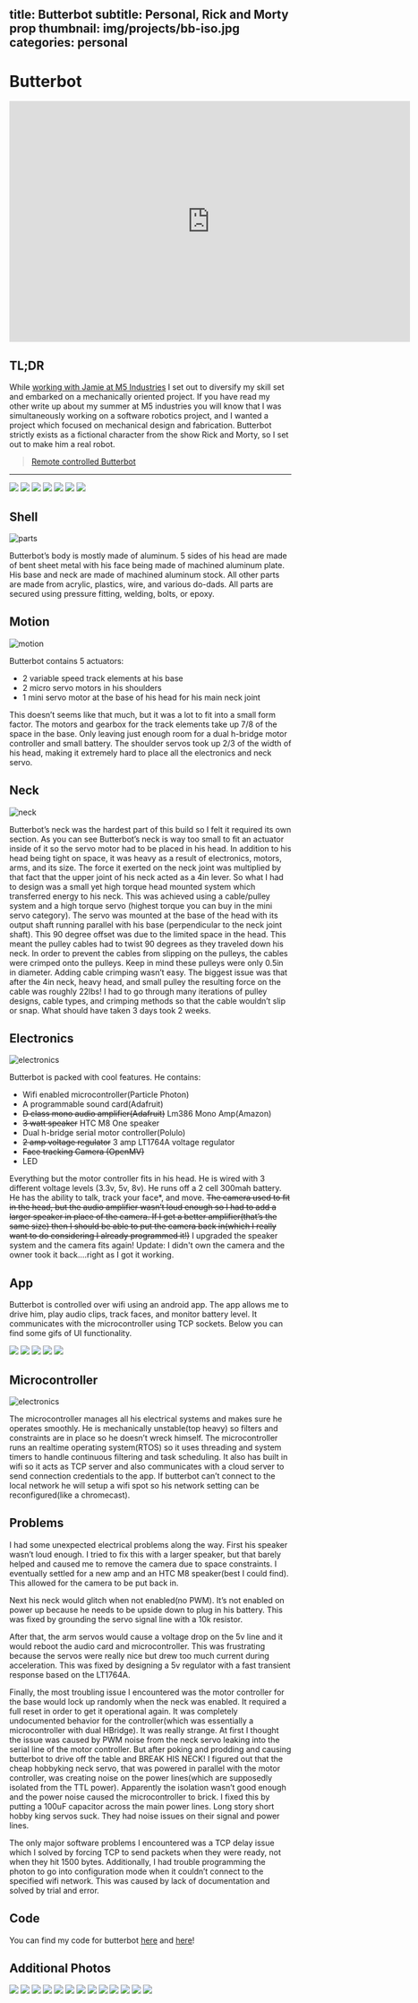 title: Butterbot
subtitle: Personal, Rick and Morty prop
thumbnail: img/projects/bb-iso.jpg
categories: personal
---
<link rel="stylesheet" type="text/css"  href="css/grid.css">

# Butterbot

<iframe width="716" height="430" src="https://www.youtube.com/embed/BhRFnhcuLr8" frameborder="0" allowfullscreen></iframe>

## TL;DR

While [working with Jamie at M5 Industries](5-m5-industries-proj.html) I set out to diversify my skill set and embarked on a mechanically oriented project.  If you have read my other write up about my summer at M5 industries you will know that I was simultaneously working on a software robotics project, and I wanted a project which focused on mechanical design and fabrication. Butterbot strictly exists as a fictional character from the show Rick and Morty, so I set out to make him a real robot.

<blockquote class="imgur-embed-pub" lang="en" data-id="rSYdjLI"><a href="//imgur.com/rSYdjLI">Remote controlled Butterbot</a></blockquote><script async src="//s.imgur.com/min/embed.js" charset="utf-8"></script>

---

<div class="container">
  <div class="col-md-6">
    <div class="row">
      <div class="gal">
        <img  src="img/projects/bb-control.gif"></img>
        <img  src="img/projects/bb-ref-1.jpg"></img>
        <img  src="img/projects/bb-iso.jpg"></img>
        <img  src="img/projects/bb-side.jpg"></img>
        <img  src="img/projects/bb-front.jpg"></img>
        <img  src="img/projects/bb-iso-2.jpg"></img>
        <img  src="img/projects/bb-ref-2.jpg"></img>
	    </div>
    </div>
  </div>
</div>

## Shell

![parts](img/projects/bb-parts.jpg)

Butterbot’s body is mostly made of aluminum. 5 sides of his head are made of bent sheet metal with his face being made of machined aluminum plate. His base and neck are made of machined aluminum stock. All other parts are made from acrylic, plastics, wire, and various do-dads. All parts are secured using pressure fitting, welding, bolts, or epoxy.

## Motion

![motion](img/projects/bb-gearbox.jpg)

Butterbot contains 5 actuators:
- 2 variable speed track elements at his base
- 2 micro servo motors in his shoulders
- 1 mini servo motor at the base of his head for his main neck joint

This doesn’t seems like that much, but it was a lot to fit into a small form factor. The motors and gearbox for the track elements take up 7/8 of the space in the base. Only leaving just enough room for a dual h-bridge motor controller and small battery. The shoulder servos took up 2/3 of the width of his head, making it extremely hard to place all the electronics and neck servo.

## Neck

![neck](img/projects/bb-neck-1.jpg)

Butterbot’s neck was the hardest part of this build so I felt it required its own section. As you can see Butterbot’s neck is way too small to fit an actuator inside of it so the servo motor had to be placed in his head. In addition to his head being tight on space, it was heavy as a result of electronics, motors, arms, and its size. The force it exerted on the neck joint was multiplied by that fact that the upper joint of his neck acted as a 4in lever.  So what I had to design was a small yet high torque head mounted system which transferred energy to his neck. This was achieved using a cable/pulley system and a high torque servo (highest torque you can buy in the mini servo category). The servo was mounted at the base of the head with its output shaft running parallel with his base (perpendicular to the neck joint shaft). This 90 degree offset was due to the limited space in the head. This meant the pulley cables had to twist 90 degrees as they traveled down his neck. In order to prevent the cables from slipping on the pulleys, the cables were crimped onto the pulleys. Keep in mind these pulleys were only 0.5in in diameter. Adding cable crimping wasn’t easy. The biggest issue was that after the 4in neck, heavy head, and small pulley the resulting force on the cable was roughly 22lbs! I had to go through many iterations of pulley designs, cable types, and crimping methods so that the cable wouldn’t slip or snap. What should have taken 3 days took 2 weeks.

## Electronics

![electronics](img/projects/bb-electronics.jpg)

Butterbot is packed with cool features. He contains:
- Wifi enabled microcontroller(Particle Photon)
- A programmable sound card(Adafruit)
- ~~D class mono audio amplifier(Adafruit)~~ Lm386 Mono Amp(Amazon)
- ~~3 watt speaker~~ HTC M8 One speaker
- Dual h-bridge serial motor controller(Polulo)
- ~~2 amp voltage regulator~~ 3 amp LT1764A voltage regulator
- ~~Face tracking Camera (OpenMV)~~
- LED

Everything but the motor controller fits in his head. He is wired with 3 different voltage levels (3.3v, 5v, 8v). He runs off a 2 cell 300mah battery. He has the ability to talk, track your face*, and move. ~~The camera used to fit in the head, but the audio amplifier wasn’t loud enough so I had to add a larger speaker in place of the camera. If I get a better amplifier(that’s the same size) then I should be able to put the camera back in(which I really want to do considering I already programmed it!)~~  I upgraded the speaker system and the camera fits again! Update: I didn't own the camera and the owner took it back....right as I got it working.

## App

Butterbot is controlled over wifi using an android app. The app allows me to drive him, play audio clips, track faces, and monitor battery level. It communicates with the microcontroller using TCP sockets. Below you can find some gifs of UI functionality.

<div class="container">
  <div class="col-md-6">
    <div class="row">
      <div class="gal">
        <img  src="img/projects/bb-connect.gif"></img>
        <img  src="img/projects/bb-control.gif"></img>
        <img  src="img/projects/bb-transition.gif"></img>
        <img  src="img/projects/bb-audio.gif"></img>
        <img  src="img/projects/bb-neck.gif"></img>
	    </div>
    </div>
  </div>
</div>

## Microcontroller

![electronics](img/projects/bb-harness.jpg)

The microcontroller manages all his electrical systems and makes sure he operates smoothly. He is mechanically unstable(top heavy) so filters and constraints are in place so he doesn’t wreck himself. The microcontroller runs an realtime operating system(RTOS) so it uses threading and system timers to handle continuous filtering and task scheduling. It also has built in wifi so it acts as TCP server and also communicates with a cloud server to send connection credentials to the app. If butterbot can’t connect to the local network he will setup a wifi spot so his network setting can be reconfigured(like a chromecast).

## Problems
I had some unexpected electrical problems along the way. First his speaker wasn’t loud enough. I tried to fix this with a larger speaker, but that barely helped and caused me to remove the camera due to space constraints. I eventually settled for a new amp and an HTC M8 speaker(best I could find). This allowed for the camera to be put back in.

Next his neck would glitch when not enabled(no PWM). It’s not enabled on power up because he needs to be upside down to plug in his battery. This was fixed by grounding the servo signal line with a 10k resistor.

After that, the arm servos would cause a voltage drop on the 5v line and it would reboot the audio card and microcontroller. This was frustrating because the servos were really nice but drew too much current during acceleration. This was fixed by designing a 5v regulator with a fast transient response based on the LT1764A.

Finally, the most troubling issue I encountered was the motor controller for the base would lock up randomly when the neck was enabled. It required a full reset in order to get it operational again. It was completely undocumented behavior for the controller(which was essentially a microcontroller with dual HBridge). It was really strange. At first I thought the issue was caused by PWM noise from the neck servo leaking into the serial line of the motor controller. But after poking and prodding and causing butterbot to drive off the table and BREAK HIS NECK! I figured out that the cheap hobbyking neck servo, that was powered in parallel with the motor controller, was creating noise on the power lines(which are supposedly isolated from the TTL power). Apparently the isolation wasn’t good enough and the power noise caused the microcontroller to brick. I fixed this by putting a 100uF capacitor across the main power lines. Long story short hobby king servos suck. They had noise issues on their signal and power lines.

The only major software problems I encountered was a TCP delay issue which I solved by forcing TCP to send packets when they were ready, not when they hit 1500 bytes. Additionally, I had trouble programming the photon to go into configuration mode when it couldn’t connect to the specified wifi network. This was caused by lack of documentation and solved by trial and error.


## Code
You can find my code for butterbot [here](https://github.com/djnugent/butterbot) and [here](https://github.com/djnugent/butterbot-app)!

## Additional Photos

<div class="container">
  <div class="col-md-6">
    <div class="row">
      <div class="gal">
        <img  src="img/projects/bb-arms.jpg"></img>
        <img  src="img/projects/bb-harness-2.jpg"></img>
        <img  src="img/projects/bb-neck-1.jpg"></img>
        <img  src="img/projects/bb-head-top-2.jpg"></img>
        <img  src="img/projects/bb-head-top-3.jpg"></img>
        <img  src="img/projects/bb-head-3.jpg"></img>
        <img  src="img/projects/bb-neck-2.jpg"></img>
        <img  src="img/projects/bb-particle.jpg"></img>
        <img  src="img/projects/bb-neck-3.jpg"></img>
        <img  src="img/projects/bb-test-stand.jpg"></img>
        <img  src="img/projects/bb-head-iso.jpg"></img>
        <img  src="img/projects/bb-neck-4.jpg"></img>
        <img  src="img/projects/bb-side.jpg"></img>
	    </div>
    </div>
  </div>
</div>
